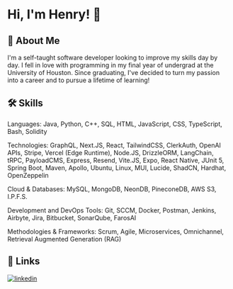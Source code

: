 # Hi, I'm Henry! 👋


## 🚀 About Me
I'm a self-taught software developer looking to improve my skills day by day. I fell in love with programming in my final year of undergrad at the University of Houston. Since graduating, I've decided to turn my passion into a career and to pursue a lifetime of learning!


## 🛠 Skills
Languages: Java, Python, C++, SQL, HTML, JavaScript, CSS, TypeScript, Bash, Solidity

Technologies: GraphQL, Next.JS, React, TailwindCSS, ClerkAuth, OpenAI APIs, Stripe, Vercel (Edge Runtime), Node.JS, DrizzleORM, LangChain, tRPC, PayloadCMS, Express, Resend, Vite.JS, Expo, React Native, JUnit 5, Spring Boot, Maven, Apollo, Ubuntu, Linux, MUI, Lucide, ShadCN, Hardhat, OpenZeppelin

Cloud & Databases: MySQL, MongoDB, NeonDB, PineconeDB, AWS S3, I.P.F.S.

Development and DevOps Tools: Git, SCCM, Docker, Postman, Jenkins, Airbyte, Jira, Bitbucket, SonarQube, FarosAI

Methodologies & Frameworks: Scrum, Agile, Microservices, Omnichannel, Retrieval Augmented Generation (RAG)


## 🔗 Links
[![linkedin](https://img.shields.io/badge/linkedin-0A66C2?style=for-the-badge&logo=linkedin&logoColor=white)](https://www.linkedin.com/in/henry-nguyen682/)
